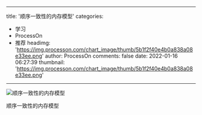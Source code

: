 
---
title: '顺序一致性的内存模型'
categories: 
 - 学习
 - ProcessOn
 - 推荐
headimg: 'https://img.processon.com/chart_image/thumb/5b1f2f40e4b0a838a08e33ee.png'
author: ProcessOn
comments: false
date: 2022-01-16 06:27:39
thumbnail: 'https://img.processon.com/chart_image/thumb/5b1f2f40e4b0a838a08e33ee.png'
---

<div>   
<img class="thumb" alt="顺序一致性的内存模型" src="https://img.processon.com/chart_image/thumb/5b1f2f40e4b0a838a08e33ee.png" referrerpolicy="no-referrer">
<p>顺序一致性的内存模型</p>  
</div>
            